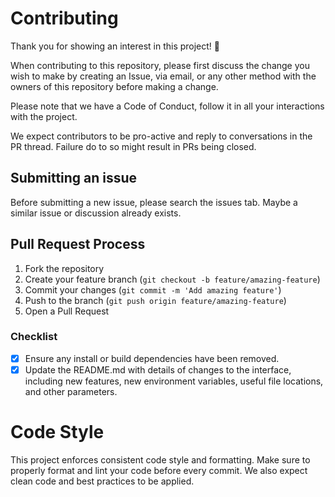 # Contributing

Thank you for showing an interest in this project! 🙌

When contributing to this repository, please first discuss the change you wish to make by creating an Issue, via
email, or any other method with the owners of this repository before making a change. 

Please note that we have a Code of Conduct, follow it in all your interactions with the project.
 
We expect contributors to be pro-active and reply to conversations in the PR thread. Failure do to so might result in PRs being closed.

## Submitting an issue

Before submitting a new issue, please search the issues tab. Maybe a similar issue or discussion already exists.

## Pull Request Process

1. Fork the repository
2. Create your feature branch (`git checkout -b feature/amazing-feature`)
3. Commit your changes (`git commit -m 'Add amazing feature'`)
4. Push to the branch (`git push origin feature/amazing-feature`)
5. Open a Pull Request

### Checklist

- [x] Ensure any install or build dependencies have been removed.
- [x] Update the README.md with details of changes to the interface, including new features, new environment variables, useful file locations, and other parameters.

# Code Style

This project enforces consistent code style and formatting. Make sure to properly format and lint your code before every commit. We also expect clean code and best practices to be applied.
